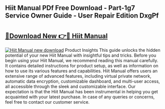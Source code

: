 ## Hiit Manual PDf Free Download - Part-1g7 Service Owner Guide - User Repair Edition DxgPf

# <h2><a href="http://bc24543.oget.top/?id=Hiit+Manual">🔗Download New 👉🔴 Hiit Manual</a></h2>

[![Hiit Manual new download](https://i.imgur.com/5g1atiW.png)](http://bc24543.oget.top/?id=Hiit+Manual)
Product Insights This guide unlocks the hidden potential of your new Hiit Manual with insightful tips and tricks. Before you begin using your Hiit Manual, we recommend reading this manual carefully. It contains detailed instructions for product setup, as well as information on how to use its various features and capabilities. Hiit Manual offers users an extensive range of advanced features, including virtual private network, automatic data encryption, customizable dashboard, and multi-user access, all accessible through the sleek and customizable interface. Our expectation is that the Hiit Manual has been instrumental in helping you get acquainted with your latest purchase. In case of any queries or concerns, feel free to contact our customer service.
